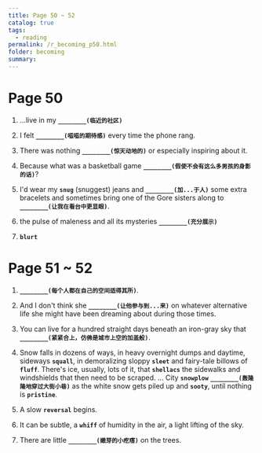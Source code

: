 ```yaml
---
title: Page 50 ~ 52
catalog: true
tags: 
  - reading
permalink: /r_becoming_p50.html
folder: becoming
summary: 
---
```




# Page 50

1.  ...live in my <b data-toggle="tooltip" data-original-title="{{site.data.answers.bp50_a}}">`________(临近的社区)`</b>

2.  I felt <b data-toggle="tooltip" data-original-title="{{site.data.answers.bp50_b}}">`________(嗞嗞的期待感)`</b> every time the phone rang.

3.  There was nothing <b data-toggle="tooltip" data-original-title="{{site.data.answers.bp50_c}}">`________(惊天动地的)`</b> or especially inspiring about it.

4.  Because what was a basketball game <b data-toggle="tooltip" data-original-title="{{site.data.answers.bp50_d}}">`________(假使不会有这么多男孩的身影的话)`</b>?

5.  I'd wear my <b data-toggle="tooltip" data-original-title="{{site.data.glossary.snug}}">`snug`</b> (snuggest) jeans and <b data-toggle="tooltip" data-original-title="{{site.data.answers.bp50_e}}">`________(加...于人)`</b> some extra bracelets and sometimes bring one of the Gore sisters along to <b data-toggle="tooltip" data-original-title="{{site.data.answers.bp50_e2}}">`________(让我在看台中更显眼)`</b>.

6.  the pulse of maleness and all its mysteries <b data-toggle="tooltip" data-original-title="{{site.data.answers.bp50_f}}">`________(充分展示)`</b>

7.  <b data-toggle="tooltip" data-original-title="{{site.data.glossary.blurt}}">`blurt`</b>

# Page 51 ~ 52

1.  <b data-toggle="tooltip" data-original-title="{{site.data.answers.bp51_a}}">`________(每个人都在自己的空间适得其所)`</b>.

2.  And I don't think she <b data-toggle="tooltip" data-original-title="{{site.data.answers.bp51_b}}">`________(让他参与到...来)`</b> on whatever alternative life she might have been dreaming about during those times.

3.  You can live for a hundred straight days beneath an iron-gray sky that <b data-toggle="tooltip" data-original-title="{{site.data.answers.bp51_c}}">`________(紧紧合上，仿佛是城市上空的加盖般)`</b>.

4.  Snow falls in dozens of ways, in heavy overnight dumps and daytime, sideways <b data-toggle="tooltip" data-original-title="{{site.data.glossary.squall}}">`squall`</b>, in demoralizing sloppy <b data-toggle="tooltip" data-original-title="{{site.data.glossary.sleet}}">`sleet`</b> and fairy-tale billows of <b data-toggle="tooltip" data-original-title="{{site.data.glossary.fluff}}">`fluff`</b>. There's ice, usually, lots of it, that <b data-toggle="tooltip" data-original-title="{{site.data.glossary.shellacs}}">`shellacs`</b> the sidewalks and windshields that then need to be scraped. ... City <b data-toggle="tooltip" data-original-title="{{site.data.glossary.snowplow}}">`snowplow`</b> <b data-toggle="tooltip" data-original-title="{{site.data.answers.bp51_e}}">`________(轰隆隆地穿过大街小巷)`</b> as the white snow gets piled up and <b data-toggle="tooltip" data-original-title="{{site.data.glossary.sooty}}">`sooty`</b>, until nothing is <b data-toggle="tooltip" data-original-title="{{site.data.glossary.pristine}}">`pristine`</b>.

5.  A slow <b data-toggle="tooltip" data-original-title="{{site.data.glossary.reversal}}">`reversal`</b> begins.

6.  It can be subtle, a <b data-toggle="tooltip" data-original-title="{{site.data.glossary.whiff}}">`whiff`</b> of humidity in the air, a light lifting of the sky.

7.  There are little <b data-toggle="tooltip" data-original-title="{{site.data.answers.bp51_d}}">`________(嫩芽的小疙瘩)`</b> on the trees.